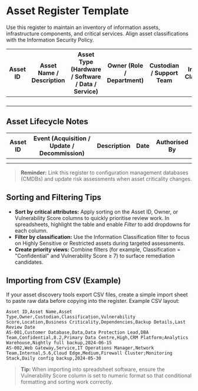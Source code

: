 # Asset Register Template

Use this register to maintain an inventory of information assets, infrastructure components, and critical services. Align asset classifications with the Information Security Policy.

| Asset ID | Asset Name / Description | Asset Type (Hardware / Software / Data / Service) | Owner (Role / Department) | Custodian / Support Team | Information Classification | Vulnerability Score (CVSS / Internal) | Location / Hosting | Business Criticality | Dependencies | Backup / Recovery Details | Last Review Date |
| --- | --- | --- | --- | --- | --- | --- | --- | --- | --- | --- | --- |
|  |  |  |  |  |  |  |  |  |  |  |  |
|  |  |  |  |  |  |  |  |  |  |  |  |
|  |  |  |  |  |  |  |  |  |  |  |  |
|  |  |  |  |  |  |  |  |  |  |  |  |

## Asset Lifecycle Notes

| Asset ID | Event (Acquisition / Update / Decommission) | Description | Date | Authorised By |
| --- | --- | --- | --- | --- |
|  |  |  |  |  |
|  |  |  |  |  |

> **Reminder:** Link this register to configuration management databases (CMDBs) and update risk assessments when asset criticality changes.

## Sorting and Filtering Tips

- **Sort by critical attributes:** Apply sorting on the Asset ID, Owner, or Vulnerability Score columns to quickly prioritise review work. In spreadsheets, highlight the table and enable *Filter* to add dropdowns for each column.
- **Filter by classification:** Use the Information Classification filter to focus on Highly Sensitive or Restricted assets during targeted assessments.
- **Create priority views:** Combine filters (for example, Classification = "Confidential" and Vulnerability Score ≥ 7) to surface remediation candidates.

## Importing from CSV (Example)

If your asset discovery tools export CSV files, create a simple import sheet to paste raw data before copying into the register. Example CSV layout:

```csv
Asset ID,Asset Name,Asset Type,Owner,Custodian,Classification,Vulnerability Score,Location,Business Criticality,Dependencies,Backup Details,Last Review Date
AS-001,Customer Database,Data,Data Protection Lead,DBA Team,Confidential,8.2,Primary Data Centre,High,CRM Platform;Analytics Warehouse,Nightly full backup,2024-06-15
AS-002,Web Gateway,Service,IT Operations Manager,Network Team,Internal,5.6,Cloud Edge,Medium,Firewall Cluster;Monitoring Stack,Daily config backup,2024-05-30
```

> **Tip:** When importing into spreadsheet software, ensure the Vulnerability Score column is set to numeric format so that conditional formatting and sorting work correctly.
